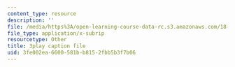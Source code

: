 ```yaml
---
content_type: resource
description: ''
file: /media/https%3A/open-learning-course-data-rc.s3.amazonaws.com/18-065-matrix-methods-in-data-analysis-signal-processing-and-machine-learning-spring-2018/3fe002ea6600581bb8152fbb5b3f7b06_Xa2jPbURTjQ.vtt
file_type: application/x-subrip
resourcetype: Other
title: 3play caption file
uid: 3fe002ea-6600-581b-b815-2fbb5b3f7b06
---
```

